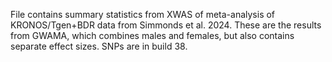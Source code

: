 File contains summary statistics from XWAS of meta-analysis of KRONOS/Tgen+BDR data from Simmonds et al. 2024. 
These are the results from GWAMA, which combines males and females, but also contains separate effect sizes. 
SNPs are in build 38.
